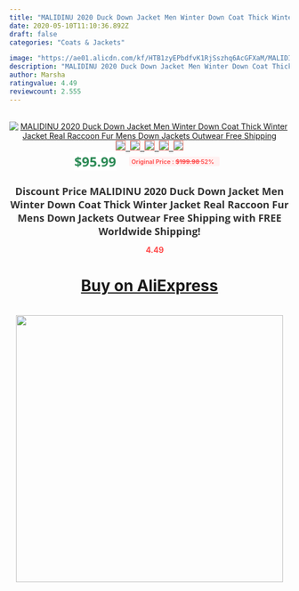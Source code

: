```yaml
---
title: "MALIDINU 2020 Duck Down Jacket Men Winter Down Coat Thick Winter Jacket Real Raccoon Fur Mens Down Jackets Outwear Free Shipping"
date: 2020-05-10T11:10:36.892Z
draft: false
categories: "Coats & Jackets"

image: "https://ae01.alicdn.com/kf/HTB1zyEPbdfvK1RjSszhq6AcGFXaM/MALIDINU-2020-Duck-Down-Jacket-Men-Winter-Down-Coat-Thick-Winter-Jacket-Real-Raccoon-Fur-Mens.jpg"
description: "MALIDINU 2020 Duck Down Jacket Men Winter Down Coat Thick Winter Jacket Real Raccoon Fur Mens Down Jackets Outwear Free Shipping"
author: Marsha
ratingvalue: 4.49
reviewcount: 2.555
---
```

<br>
<div style="text-align: center;">
<a href="https://s.click.aliexpress.com/e/_A9RPjB" target="_blank" rel="nofollow noopener noreferrer"><img alt="MALIDINU 2020 Duck Down Jacket Men Winter Down Coat Thick Winter Jacket Real Raccoon Fur Mens Down Jackets Outwear Free Shipping" class="magnifier-image" src="https://ae01.alicdn.com/kf/HTB1zyEPbdfvK1RjSszhq6AcGFXaM/MALIDINU-2020-Duck-Down-Jacket-Men-Winter-Down-Coat-Thick-Winter-Jacket-Real-Raccoon-Fur-Mens.jpg_640x640.jpg">
<br>
<img style="border:1px solid salmon" src="https://ae01.alicdn.com/kf/HTB1zyEPbdfvK1RjSszhq6AcGFXaM/MALIDINU-2020-Duck-Down-Jacket-Men-Winter-Down-Coat-Thick-Winter-Jacket-Real-Raccoon-Fur-Mens.jpg_120x120.jpg">&nbsp;&nbsp;<img style="border:1px solid salmon" src="https://ae01.alicdn.com/kf/HTB1sJ3PbdzvK1RkSnfoq6zMwVXaH/MALIDINU-2020-Duck-Down-Jacket-Men-Winter-Down-Coat-Thick-Winter-Jacket-Real-Raccoon-Fur-Mens.jpg_120x120.jpg">&nbsp;&nbsp;<img style="border:1px solid salmon" src="https://ae01.alicdn.com/kf/HTB13DEFbojrK1RkHFNRq6ySvpXaO/MALIDINU-2020-Duck-Down-Jacket-Men-Winter-Down-Coat-Thick-Winter-Jacket-Real-Raccoon-Fur-Mens.jpg_120x120.jpg">&nbsp;&nbsp;<img style="border:1px solid salmon" src="https://ae01.alicdn.com/kf/HTB1rpwHbcnrK1RkHFrdq6xCoFXaf/MALIDINU-2020-Duck-Down-Jacket-Men-Winter-Down-Coat-Thick-Winter-Jacket-Real-Raccoon-Fur-Mens.jpg_120x120.jpg">&nbsp;&nbsp;<img style="border:1px solid salmon" src="https://ae01.alicdn.com/kf/HTB1e3ZHbiDxK1RjSsphq6zHrpXaM/MALIDINU-2020-Duck-Down-Jacket-Men-Winter-Down-Coat-Thick-Winter-Jacket-Real-Raccoon-Fur-Mens.jpg_120x120.jpg"></a></div><br0>
<div style="text-align: center;"><span style="background-color: white; border: 0px; box-sizing: border-box; color: seagreen; display: inline-block; font-family: &quot;open sans&quot; , &quot;arial&quot; , &quot;helvetica&quot; , sans-serif , &quot;heiti&quot;; font-size: 24px; font-stretch: inherit; font-weight: 700; line-height: inherit; margin: 0px 10px 0px 0px; padding: 0px; vertical-align: middle;">$95.99 </span>
<span style="background: rgb(255 , 241 , 241); border-radius: 3px; border: 0px; box-sizing: border-box; color: #ff4747; display: inline-block; font-family: inherit; font-size: 12px; font-stretch: inherit; font-style: inherit; font-variant: inherit; font-weight: 600; line-height: inherit; margin: 0px; padding: 2px 5px; transform: scale(0.9); vertical-align: middle;">Original Price : <b style="text-decoration: line-through;">$199.98 </b> 52%&nbsp;&nbsp;</span></div>
<h1 style="color: #333333; display: inline-block; font-family: &quot;open sans&quot; , &quot;arial&quot; , &quot;helvetica&quot; , sans-serif , &quot;heiti&quot;; font-size: 18px; font-stretch: inherit; font-weight: 700; text-align: center;">Discount Price MALIDINU 2020 Duck Down Jacket Men Winter Down Coat Thick Winter Jacket Real Raccoon Fur Mens Down Jackets Outwear Free Shipping with FREE Worldwide Shipping!</h1>
<div style="color: #ff4747; text-align: center;">
<img src="https://4.bp.blogspot.com/-M0ZcTcb-5uY/XleCXlxnR4I/AAAAAAAAAEc/OrjgMkXV1oMQFaCRZj5HQwOCBcu3w1FegCPcBGAYYCw/s1600/star.png" style="height: 15px;">&nbsp;<b>4.49</b></div>
<div class="button_cont" align="center"><a class="buynow_a" href="https://s.click.aliexpress.com/e/_A9RPjB" target="_blank" rel="nofollow noopener noreferrer"><H1>Buy on AliExpress</H1></a></div><br>
<div class="separator" style="clear: both; text-align: center;">
<img src="https://lh3.googleusercontent.com/-pTy5HemUv9M/XlePHvY0dAI/AAAAAAAAAE4/0nX5iRUoIWY8eMW9Dpxeirr157OZliDIgCLcBGAsYHQ/s1600/badge.gif" width="480">
</div>
